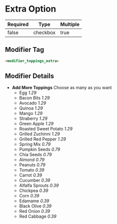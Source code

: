 # Extra Option

| Required | Type | Multiple |
|--|--|--|
| false | checkbox | true |

## Modifier Tag

```html
<modifier_toppings_extra>
```

## Modifier Details

- **Add More Toppings**
  Choose as many as you want
  - Egg *1.29*
  - Bacon Bits *1.29*
  - Avocado *1.29*
  - Quinoa *1.29*
  - Mango *1.29*
  - Straberry *1.29*
  - Green Apple *1.29*
  - Roasted Sweet Potato *1.29*
  - Grilled Zuchinni *1.29*
  - Grilled Red Pepper *1.29*
  - Spring Mix *0.79*
  - Pumpkin Seeds *0.79*
  - Chia Seeds *0.79*
  - Almond *0.79*
  - Peanuts *0.79*
  - Tomato *0.39*
  - Carrot *0.39*
  - Cucumber *0.39*
  - Alfalfa Sprouts *0.39*
  - Chickpea *0.39*
  - Corn *0.39*
  - Edamame *0.39*
  - Black Olive *0.39*
  - Red Onion *0.39*
  - Red Cabbage *0.39*